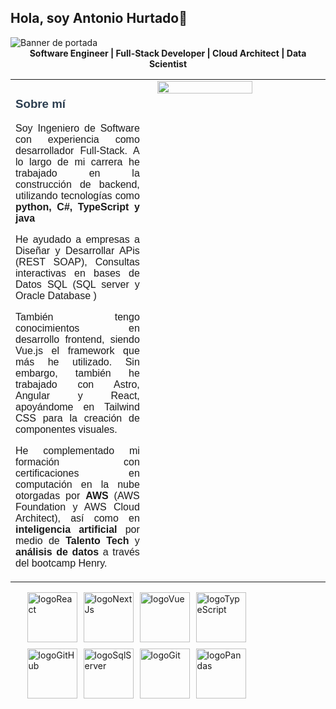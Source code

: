 ##             Hola, soy Antonio Hurtado👋
 
 <img src="https://i.imgur.com/SyidUWX.png" alt="Banner de portada">
 
 
 <div align="center">
     <strong>Software Engineer | Full-Stack Developer | Cloud Architect | Data Scientist</strong>
 </div>
 
 <div style="font-family: 'Montserrat', sans-serif;">
   <table style="width: 100%; border-collapse: collapse;">
     <tr>
       <td style="width: 45%; vertical-align: top; padding-right: 20px;">
         <h3 style="font-weight: 600; color: #2c3e50;">Sobre mí</h3>
         <p style="text-align: justify;">
           Soy Ingeniero de Software con experiencia como desarrollador Full-Stack. A lo largo de mi carrera he trabajado en la construcción de backend, utilizando tecnologías como<strong> python, C#, TypeScript y java </strong>
         </p>
         <p style="text-align: justify;">
           He ayudado a empresas a Diseñar y Desarrollar APis (REST SOAP), Consultas interactivas en bases de Datos SQL <stron> (SQL server y Oracle Database ) </stron>
         </p>
         <p style="text-align: justify;">
           También tengo conocimientos en desarrollo frontend, siendo Vue.js el framework que más he utilizado. Sin embargo, también he trabajado con Astro, Angular y React, apoyándome en Tailwind CSS para la creación de componentes visuales.
         </p>
         <p style="text-align: justify;">
           He complementado mi formación con certificaciones en computación en la nube otorgadas por <strong> AWS </strong> (AWS Foundation y AWS Cloud Architect), así como en <strong> inteligencia artificial </strong> por medio de <strong> Talento Tech </strong> y <strong> análisis de datos </strong> a través del bootcamp Henry.
         </p>
       </td>  
       <td style="width: 55%; vertical-align: top; display: flex; flex-direction: column; align-items: center;">
         <img src="https://i.imgur.com/DOkWLlA.gif" style="width: 100%; max-width: 500px; margin-bottom: 10px;"/>
       </td>
     </tr>
   </table>
 </div>
 


 <div style="display: flex; justify-content: center; align-items: center; gap: 10px; flex-wrap: wrap; width: 80%;">
 
   <img src="https://cdn.iconscout.com/icon/free/png-256/free-react-logo-icon-download-in-svg-png-gif-file-formats--wordmark-programming-langugae-freebies-pack-logos-icons-1175110.png?f=webp&w=256" alt="logoReact" width="80"/>
   <img src="https://images.ctfassets.net/23aumh6u8s0i/c04wENP3FnbevwdWzrePs/1e2739fa6d0aa5192cf89599e009da4e/nextjs" alt="logoNextJs" width="80"/>
   <img src="https://i.imgur.com/frqDRNQ.png" alt="logoVue" width="80"/>
   <img src="https://i.imgur.com/2hLh0R0.png" alt="logoTypeScript" width="80"/>
   <img src="https://i.imgur.com/Zcb9ELE.png" alt="logoGitHub" width="80"/>
   <img src="https://i.imgur.com/QGBlbeX.png" alt="logoSqlServer" width="80"/>
   <img src="https://i.imgur.com/9BIdnPs.png" alt="logoGit" width="80"/>
   <img src="https://i.imgur.com/rsr4HLs.png" alt="logoPandas" width="80"/>
 
